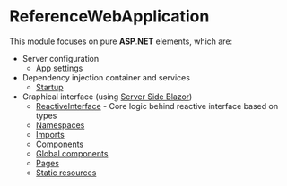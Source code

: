 # ReferenceWebApplication

This module focuses on pure **ASP**.**NET** elements, which are:

- Server configuration
  - [App settings](appsettings.json)
- Dependency injection container and services
  - [Startup](Startup.cs)
- Graphical interface (using [Server Side Blazor](https://blazor.net))
  - [ReactiveInterface](ReactiveInterface) - Core logic behind reactive interface based on types
  - [Namespaces](_Imports.razor)
  - [Imports](Pages/_Host.cshtml)
  - [Components](Components)
  - [Global components](Shared)
  - [Pages](Pages)
  - [Static resources](wwwroot)
